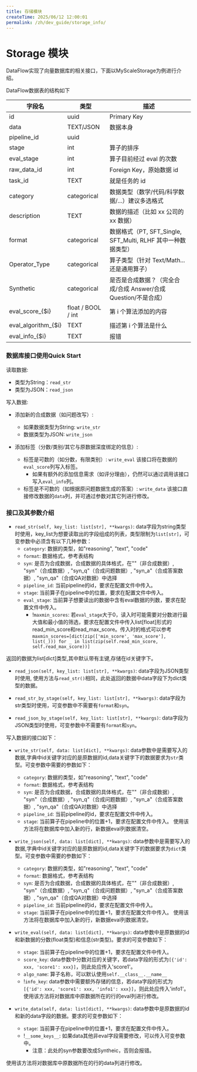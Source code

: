 ```yaml
---
title: 存储模块
createTime: 2025/06/12 12:00:01
permalink: /zh/dev_guide/storage_info/
---
```


# Storage 模块

DataFlow实现了向量数据库的相关接口，下面以MyScaleStorage为例进行介绍。

DataFlow数据表的结构如下
<!-- 
| 字段名              | 类型                | 描述                                                         |
|---------------------|---------------------|--------------------------------------------------------------|
| id                  | uuid                 | Primary Key                                                  |
| data                | TEXT/JSON                    | 数据本身                                                    |
| pipeline_id         | uuid   |                                                              |
| stage               | int                 | 算子的排序                                                  |
| eval_stage          | int                 | 算子目前经过 eval 的次数                                    |
| raw_data_id         | int                 | Foreign Key，原始数据 id                                    |
| task_id             | TEXT                | 就是任务的 id                                               |
| category            | categorical         | 数据类型（数学/代码/科学数据/...）建议多选格式              |
| description         | TEXT                | 数据的描述（比如 xx 公司的 xx 数据）                        |
| format              | categorical         | 数据格式（PT, SFT_Single, SFT_Multi, RLHF 其中一种数据类型）|
| Operator_Type       | categorical         | 算子类型（针对 Text/Math... 还是通用算子）                 |
| Synthetic           | categorical         | 是否是合成数据？（完全合成/合成 Answer/合成 Question/不是合成）|
| eval_score_{$i}     | float / BOOL / int  | 第 i 个算法添加的内容                                       |
| eval_algorithm_{$i} | TEXT                | 描述第 i 个算法是什么                                       |
| eval_info_{$i}      | TEXT                | 报错                                                         | -->

| 字段名              | 类型                | 描述                                                         |
|---------------------|---------------------|--------------------------------------------------------------|
| id                  | uuid                | Primary Key                                                  |
| data                | TEXT/JSON           | 数据本身                                                    |
| pipeline_id         | uuid                |                                                              |
| stage               | int                 | 算子的排序                                                  |
| eval_stage          | int                 | 算子目前经过 eval 的次数                                    |
| raw_data_id         | int                 | Foreign Key，原始数据 id                                    |
| task_id             | TEXT                | 就是任务的 id                                               |
| category            | categorical         | 数据类型（数学/代码/科学数据/...）建议多选格式              |
| description         | TEXT                | 数据的描述（比如 xx 公司的 xx 数据）                        |
| format              | categorical         | 数据格式（PT, SFT_Single, SFT_Multi, RLHF 其中一种数据类型）|
| Operator_Type       | categorical         | 算子类型（针对 Text/Math... 还是通用算子）                 |
| Synthetic           | categorical         | 是否是合成数据？（完全合成/合成 Answer/合成 Question/不是合成）|
| eval_score_{\$i}     | float / BOOL / int  | 第 i 个算法添加的内容                                       |
| eval_algorithm_{\$i} | TEXT                | 描述第 i 个算法是什么                                       |
| eval_info_{\$i}      | TEXT                | 报错                                                         |



### 数据库接口使用Quick Start

读取数据:
- 类型为String：``read_str``
- 类型为JSON：``read_json``

写入数据:
- 添加新的合成数据（如问题改写）:
    * 如果数据类型为String: ``write_str``
    * 数据类型为JSON: ``write_json``

- 添加标签（分数/类别/其它与原数据深度绑定的信息）:
    * 标签是可数的（如分数，有限类别）: ``write_eval`` 该接口将在数据的``eval_score``列写入标签。
        + 如果有额外的添加信息需求（如评分理由），仍然可以通过调用该接口写入``eval_info``列。
    * 标签是不可数的（如根据原问题数据生成的答案）: ``write_data`` 该接口直接修改数据的``data``列，并可通过参数对其它列进行修改。

### 接口及其参数介绍

- ``read_str(self, key_list: list[str], **kwargs)``: data字段为string类型时使用，key_list为想要读取出的字段组成的列表，类型限制为``list[str]``，可变参数中必须含有以下几种参数：
    * ``category``: 数据的类型，如"reasoning", "text", "code"
    * ``format``: 数据格式，参考表结构
    * ``syn``: 是否为合成数据，合成数据的具体格式，在""（非合成数据）, "syn"（合成数据）, "syn_q"（合成问题数据）, "syn_a"（合成答案数据）, "syn_qa"（合成QA对数据）中选择 
    * ``pipeline_id``: 当前pipeline的id，要求在配置文件中传入。
    * ``stage``: 当前算子在pipeline中的位置，要求在配置文件中传入。
    * ``eval_stage``: 当前算子想要读出的数据中含有eval数据的列数，要求在配置文件中传入。
        + !``maxmin_scores``: 若``eval_stage``大于0，读入时可能需要对分数进行最大值和最小值的筛选，要求在配置文件中传入list[float]形式的read_min_score和read_max_score。传入时的格式可以参考``maxmin_scores=[dict(zip(['min_score', 'max_score'], list(_))) for _ in list(zip(self.read_min_score, self.read_max_score))]``

返回的数据为list[dict]类型,其中默认带有主键,存储在id关键字下。

- ``read_json(self, key_list: list[str], **kwargs)``: data字段为JSON类型时使用, 使用方法与``read_str()``相同，此处返回的数据中data字段下为dict类型的数据。

- ``read_str_by_stage(self, key_list: list[str], **kwargs)``: data字段为str类型时使用，可变参数中不需要有``format``和``syn``。

- ``read_json_by_stage(self, key_list: list[str], **kwargs)``: data字段为JSON类型时使用，可变参数中不需要有``format``和``syn``。

写入数据的接口如下：

- ``write_str(self, data: list[dict], **kwargs)``: data参数中是需要写入的数据,字典中id关键字对应的是原数据的id,data关键字下的数据要求为``str``类型。可变参数中需要的参数如下：
    * ``category``: 数据的类型，如"reasoning", "text", "code"
    * ``format``: 数据格式，参考表结构
    * ``syn``: 是否为合成数据，合成数据的具体格式，在""（非合成数据）, "syn"（合成数据）, "syn_q"（合成问题数据）, "syn_a"（合成答案数据）, "syn_qa"（合成QA对数据）中选择 
    * ``pipeline_id``: 当前pipeline的id，要求在配置文件中传入。
    * ``stage``: 当前算子在pipeline中的位置+1，要求在配置文件中传入。
使用该方法将在数据库中加入新的行，新数据eval列数据清空。

- ``write_json(self, data: list[dict], **kwargs)``: data参数中是需要写入的数据,字典中id关键字对应的是原数据的id,data关键字下的数据要求为``dict``类型。可变参数中需要的参数如下：
    * ``category``: 数据的类型，如"reasoning", "text", "code"
    * ``format``: 数据格式，参考表结构
    * ``syn``: 是否为合成数据，合成数据的具体格式，在""（非合成数据）, "syn"（合成数据）, "syn_q"（合成问题数据）, "syn_a"（合成答案数据）, "syn_qa"（合成QA对数据）中选择 
    * ``pipeline_id``: 当前pipeline的id，要求在配置文件中传入。
    * ``stage``: 当前算子在pipeline中的位置+1，要求在配置文件中传入。
使用该方法将在数据库中加入新的行，新数据eval列数据清空。

- ``write_eval(self, data: list[dict], **kwargs)``: data参数中是原数据的id和新数据的分数(float类型)和信息(str类型)。要求的可变参数如下：
    * ``stage``: 当前算子在pipeline中的位置+1，要求在配置文件中传入。    
    * ``score_key``: data参数中分数对应的关键字，若data字段的形式为``[{'id': xxx, 'score1': xxx}]``，则此处应传入'score1'。
    * ``algo_name``: 算子名称，可以默认使用``self.__class__.__name__``
    * !``info_key``: data参数中需要额外存储的信息，若data字段的形式为``[{'id': xxx, 'score1': xxx, 'info1': xxx}]``，则此处应传入'info1'。
使用该方法将对数据库中原数据所在的行的eval列进行修改。

- ``write_data(self, data: list[dict], **kwargs)``: data参数中是原数据的id和新的data字段的数据。要求的可变参数如下：
    * ``stage``: 当前算子在pipeline中的位置+1，要求在配置文件中传入。
    * !``__some_keys__``: 如果data其他非eval字段需要修改，可以传入可变参数中。
        + 注意：此处的syn参数要改成Syntheic，否则会报错。

使用该方法将对数据库中原数据所在的行的data列进行修改。
